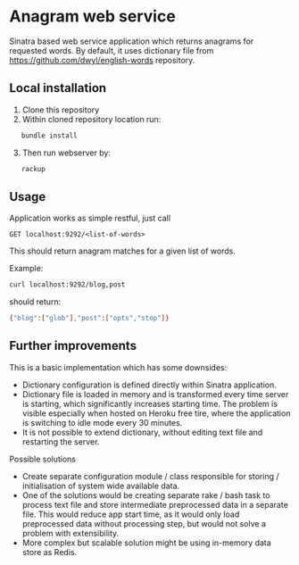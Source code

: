 # Anagram web service

Sinatra based web service application which returns anagrams for requested words.
By default, it uses dictionary file from https://github.com/dwyl/english-words repository.

## Local installation
1. Clone this repository
2. Within cloned repository location run:
```bash
   bundle install
```
3. Then run webserver by:
```bash
   rackup
```

## Usage
Application works as simple restful, just call 
```
GET localhost:9292/<list-of-words>
```
This should return anagram matches for a given list of words.

Example:
```bash
curl localhost:9292/blog,post 
```
should return:
```bash
{"blog":["glob"],"post":["opts","stop"]}
```

## Further improvements

This is a basic implementation which has some downsides:
 - Dictionary configuration is defined directly within Sinatra application.
 - Dictionary file is loaded in memory and is transformed every time server is starting, which significantly increases
 starting time. The problem is visible especially when hosted on Heroku free tire, where the application is switching to
 idle mode every 30 minutes.
 - It is not possible to extend dictionary, without editing text file and restarting the server.
 
Possible solutions
 - Create separate configuration module / class responsible for storing / initialisation of system wide available data.
 - One of the solutions would be creating separate rake / bash task to process text file and store intermediate
 preprocessed data in a separate file. This would reduce app start time, as it would only load preprocessed data without 
 processing step, but would not solve a problem with extensibility.
 - More complex but scalable solution might be using in-memory data store as Redis.   
